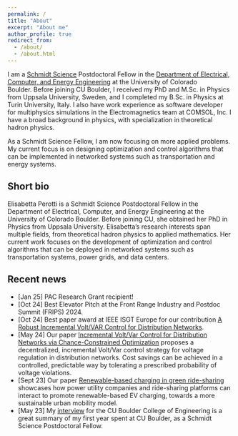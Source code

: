 ```yaml
---
permalink: /
title: "About"
excerpt: "About me"
author_profile: true
redirect_from: 
  - /about/
  - /about.html
---
```


I am a [Schmidt Science](https://schmidtsciencefellows.org/) Postdoctoral Fellow in the [Department of Electrical, Computer, and Energy Engineering](https://www.colorado.edu/ecee/) at the University of Colorado Boulder. Before joining CU Boulder, I received my PhD and M.Sc. in Physics from Uppsala University, Sweden, and I completed my B.Sc. in Physics at Turin University, Italy. I also have work experience as software developer for multiphysics simulations in the Electromagnetics team at COMSOL, Inc. I have a broad background in physics, with specialization in theoretical hadron physics. 

As a Schmidt Science Fellow, I am now focusing on more applied problems. My current focus is on designing optimization and control algorithms that can be implemented in networked systems such as transportation and energy systems. 

Short bio
------
Elisabetta Perotti is a Schmidt Science Postdoctoral Fellow in the Department of Electrical, Computer, and Energy Engineering at the University of Colorado Boulder. Before joining CU, she obtained her PhD in Physics from Uppsala University. Elisabetta’s research interests span multiple fields, from theoretical hadron physics to applied mathematics. Her current work focuses on the development of optimization and control algorithms that can be deployed in networked systems such as transportation systems, power grids, and data centers. 

Recent news
------
- \[Jan 25\] PAC Research Grant recipient!
- \[Oct 24\] Best Elevator Pitch at the Front Range Industry and Postdoc Summit (FRIPS) 2024.
- \[Oct 24\] Best paper award at IEEE ISGT Europe for our contribution [A Robust Incremental Volt/VAR Control for Distribution Networks](https://orbi.uliege.be/handle/2268/322798). 
- \[May 24\] Our paper [Incremental Volt/Var Control for Distribution Networks via Chance-Constrained Optimization](https://arxiv.org/pdf/2405.02511) proposes a decentralized,  incremental Volt/Var control strategy for voltage regulation in distribution networks. Cost savings can be achieved in a controlled, predictable way by tolerating a prescribed probability of voltage violations.
- \[Sept 23\] Our paper [Renewable-based charging in green ride-sharing](https://www.nature.com/articles/s41598-023-42042-z) showcases how power utility companies and ride-sharing platforms can interact to promote renewable-based EV charging, towards a more sustainable urban mobility model.
- \[May 23\] My [interview](https://www.colorado.edu/engineering/2023/05/24/cu-boulder-postdoc-leads-research-decarbonization-transportation-sector-through-ev-ride) for the CU Boulder College of Engineering is a great summary of my first year spent at CU Boulder, as a Schmidt Science Postdoctoral Fellow.

